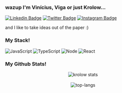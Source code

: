 ### wazup I'm Vinícius, Viga or just Krolow...

[![Linkedin Badge](https://img.shields.io/badge/Vinícius%20Krolow-blue?style=social&logo=Linkedin&logoColor=blue&link=www.linkedin.com/in/krolow)](https://www.linkedin.com/in/krolow/) [![Twitter Badge](http://img.shields.io/badge/-@krolow-1ca0f1?style=social&logo=twitter&logoColor=blue&link=https://twitter.com/krolow)](https://twitter.com/krolow)
[![Instagram Badge](http://img.shields.io/badge/-@krolow-1ca0f1?style=social&logo=instagram&logoColor=purple&link=https://instagram.com/krolow)](https://twitter.com/instagram)

and I like to take ideas out of the paper :)

### My Stack!
![JavaScript](https://img.shields.io/static/v1?label=&message=JavaScript&color=F1E05A&logo=javascript&logoColor=FFFFFF)
![TypeScript](https://img.shields.io/static/v1?label=&message=TypeScript&color=007ACC&logo=typescript&logoColor=FFFFFF)
![Node](https://img.shields.io/static/v1?label=&message=Node&color=68A063&logo=node.js&logoColor=FFFFFF)
![React](https://img.shields.io/static/v1?label=&message=React&color=61DBFB&logo=react&logoColor=FFFFFF)

### My Github Stats!
<p align="center">
  <img src="https://github-readme-stats.vercel.app/api?username=krolow&theme=dark&show_icons=true" alt="krolow stats" />  
  <br />
  <br />
  <img src="https://github-readme-stats.vercel.app/api/top-langs/?username=krolow&layout=compact&theme=dark" alt="top-langs" />
</p>

<!--
**krolow/krolow** is a ✨ _special_ ✨ repository because its `README.md` (this file) appears on your GitHub profile.

Here are some ideas to get you started:

- 🔭 I’m currently working on ...
- 🌱 I’m currently learning ...
- 👯 I’m looking to collaborate on ...
- 🤔 I’m looking for help with ...
- 💬 Ask me about ...
- 📫 How to reach me: ...
- 😄 Pronouns: ...
- ⚡ Fun fact: ...
-->
